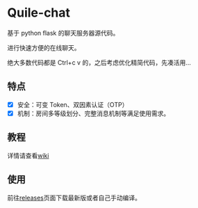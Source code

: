 # Quile-chat

基于 python flask 的聊天服务器源代码。

进行快速方便的在线聊天。

绝大多数代码都是 Ctrl+c v 的，之后考虑优化精简代码，先凑活用...

## 特点

- [x] 安全：可变 Token、双因素认证（OTP）
- [x] 机制：房间多等级划分、完整消息机制等满足使用需求。

## 教程

详情请查看[wiki](https://github.com/wzyaeu/Quile-chat/wiki)

## 使用

前往[releases](https://github.com/wzyaeu/Quile-chat/releases)页面下载最新版或者自己手动编译。
